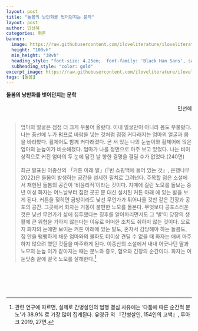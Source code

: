 ```yaml
---
layout: post
title: "돌봄의 낭만화를 벗어던지는 문학"
layout: post
author: 민선혜
categories: 평론
banner:
  image: https://raw.githubusercontent.com/iloveliterature/iloveliterature.github.io/refs/heads/master/assets/images/banners/home.jpeg
  height: "100vh"
  min_height: "38vh"
  heading_style: "font-size: 4.25em;  font-family: 'Black Han Sans', sans-serif;"
  subheading_style: "color: gold"
excerpt_image: https://raw.githubusercontent.com/iloveliterature/iloveliterature.github.io/refs/heads/master/assets/images/%EC%96%B4%EB%8A%90_%EB%B0%A4.jpeg
tags: [돌봄]
---
```


<div style="display: flex; ">
  <span style="text-align: left;"><strong>돌봄의 낭만화를 벗어던지는 문학</strong></span> </div> <br>
<div style="display: flex; justify-content: flex-end;"> <span>민선혜</span></div> <br>


> 엄마의 얼굴은 점점 더 크게 부풀어 올랐다. 이내 얼굴만이 아니라 몸도 부불펐다. 나는 풍선에 누가 펌프로 바람을 넣는 것처럼 점점 커다래지는 엄마의 얼굴과 몸을 바라봤다. 휠체어도 함께 커다래졌다. 곧 서 있는 나의 눈높이와 휠체어에 앉은 엄마의 눈높이가 비슷해졌다. 엄마가 나를 정면으로 마주 보고 있었다. 나는 비이상적으로 커진 엄마의 두 눈에 담긴 날 향한 결명을 결딜 수가 없었다.(240면)
<br> <br>
최근 발표된 이종산의 「커튼 아래 발」(『빈 쇼핑백에 들어 있는 것』, 은행나무 2022)은 돌봄이 발생하는 공간을 섬세한 필치로 그려낸다. 주목할 점은 소설에서 재현된 돌봄의 공간이 ‘비윤리적’이라는 것이다. 치매에 걸린 노모를 돌보는 중년 여성 화자는 어느날부터 집안 곳곳 문 대신 설치된 커튼 아래 에 있는 발을 보게 된다. 커튼을 젖히면 금방이라도 낯선 무언가가 튀어나올 것만 같은 긴장과 공포의 공간. 그곳에서 화자는 거동이 불편한 노모를 돌본다. 무엇보다 공포스러운 것은 낯선 무언가가 삶에 침투했다는 징후를 알아차리면서도 그 ‘발’이 당장의 생활에 큰 위협을 가하지 않는다는 이유로 어떠한 조치도 취하지 않는 것이다. 오로지 화자의 눈에만 보이는 커튼 아래에 있는 발도, 혼자서 감당해야 하는 돌봄도, 집 안을 팽팽하게 채운 엄마와의 불화도 더이상 견딜 수 없을 때 화자는 애써 마주하지 않으려 했던 것들을 마주하게 된다. 이종산의 소설에서 내내 어긋나던 딸과 노모의 눈높 이가 같아지는 때는 분노와 증오, 혐오와 긴장의 순간이다. 화자는 이 눈맞춤 끝에 결국 노모를 살해한다.[^1]

<br><br><br><br>


[^1]: 관련 연구에 따르면, 실제로 간병살인의 범행 결심 사유에는 ‘다툼에 따른 순간적 분노’가 38.9% 로 가장 많이 집계된다. 유영규 외 『간병살인, 154인의 고백』, 루아크 2019, 27면.
